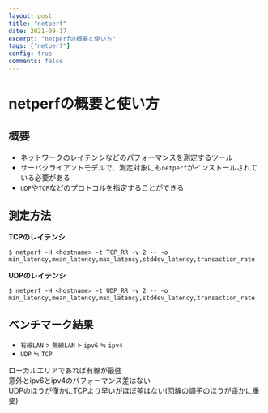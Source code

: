 ```yaml
---
layout: post
title: "netperf"
date: 2021-09-17
excerpt: "netperfの概要と使い方"
tags: ["netperf"]
config: true
comments: false
---
```


# netperfの概要と使い方

## 概要
 - ネットワークのレイテンシなどのパフォーマンスを測定するツール
 - サーバクライアントモデルで、測定対象にも`netperf`がインストールされている必要がある
 - `UDP`や`TCP`などのプロトコルを指定することができる

## 測定方法

**TCPのレイテンシ**  

```console
$ netperf -H <hostname> -t TCP_RR -v 2 -- -o min_latency,mean_latency,max_latency,stddev_latency,transaction_rate
```

**UDPのレイテンシ**  
```console
$ netperf -H <hostname> -t UDP_RR -v 2 -- -o min_latency,mean_latency,max_latency,stddev_latency,transaction_rate
```

## ベンチマーク結果
 - `有線LAN` > `無線LAN` > `ipv6` ≒ `ipv4`
 - `UDP` ≒ `TCP` 

ローカルエリアであれば有線が最強  
意外とipv6とipv4のパフォーマンス差はない  
UDPのほうが僅かにTCPより早いがほぼ差はない(回線の調子のほうが遥かに重要)

